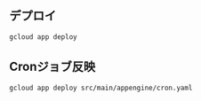 
## デプロイ

```bash
gcloud app deploy
```

## Cronジョブ反映

```bash
gcloud app deploy src/main/appengine/cron.yaml
```
